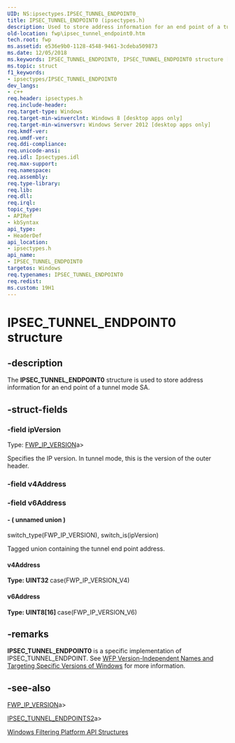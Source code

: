 ```yaml
---
UID: NS:ipsectypes.IPSEC_TUNNEL_ENDPOINT0_
title: IPSEC_TUNNEL_ENDPOINT0 (ipsectypes.h)
description: Used to store address information for an end point of a tunnel mode SA.
old-location: fwp\ipsec_tunnel_endpoint0.htm
tech.root: fwp
ms.assetid: e536e9b0-1128-4548-9461-3cdeba509873
ms.date: 12/05/2018
ms.keywords: IPSEC_TUNNEL_ENDPOINT0, IPSEC_TUNNEL_ENDPOINT0 structure [Filtering], fwp.ipsec_tunnel_endpoint0, ipsectypes/IPSEC_TUNNEL_ENDPOINT0
ms.topic: struct
f1_keywords:
- ipsectypes/IPSEC_TUNNEL_ENDPOINT0
dev_langs:
- c++
req.header: ipsectypes.h
req.include-header: 
req.target-type: Windows
req.target-min-winverclnt: Windows 8 [desktop apps only]
req.target-min-winversvr: Windows Server 2012 [desktop apps only]
req.kmdf-ver: 
req.umdf-ver: 
req.ddi-compliance: 
req.unicode-ansi: 
req.idl: Ipsectypes.idl
req.max-support: 
req.namespace: 
req.assembly: 
req.type-library: 
req.lib: 
req.dll: 
req.irql: 
topic_type:
- APIRef
- kbSyntax
api_type:
- HeaderDef
api_location:
- ipsectypes.h
api_name:
- IPSEC_TUNNEL_ENDPOINT0
targetos: Windows
req.typenames: IPSEC_TUNNEL_ENDPOINT0
req.redist: 
ms.custom: 19H1
---
```


# IPSEC_TUNNEL_ENDPOINT0 structure


## -description


The <b>IPSEC_TUNNEL_ENDPOINT0</b> structure is used to store address information for an end point of a tunnel mode SA.


## -struct-fields




### -field ipVersion

Type: [FWP_IP_VERSION](https://docs.microsoft.com/windows/desktop/api/fwptypes/ne-fwptypes-fwp_ip_version)a></b>

Specifies the IP version. In tunnel mode, this is the version of the outer header.


### -field v4Address

 


### -field v6Address

 




#### - ( unnamed union )

switch_type(FWP_IP_VERSION), switch_is(ipVersion)

Tagged union containing the tunnel end point address.



#### v4Address

<b>Type: <b>UINT32</b>
</b>
case(FWP_IP_VERSION_V4)



#### v6Address

<b>Type: <b>UINT8[16]</b>
</b>
case(FWP_IP_VERSION_V6)


## -remarks



<b>IPSEC_TUNNEL_ENDPOINT0</b> is a specific implementation of IPSEC_TUNNEL_ENDPOINT. See <a href="https://docs.microsoft.com/windows/desktop/FWP/wfp-version-independent-names-and-targeting-specific-versions-of-windows">WFP Version-Independent Names and Targeting Specific Versions of Windows</a>  for more information.




## -see-also




[FWP_IP_VERSION](https://docs.microsoft.com/windows/desktop/api/fwptypes/ne-fwptypes-fwp_ip_version)a>



[IPSEC_TUNNEL_ENDPOINTS2](https://docs.microsoft.com/windows/desktop/api/ipsectypes/ns-ipsectypes-ipsec_tunnel_endpoints2)a>



<a href="https://docs.microsoft.com/windows/desktop/FWP/fwp-structs">Windows Filtering Platform  API Structures</a>
 

 

